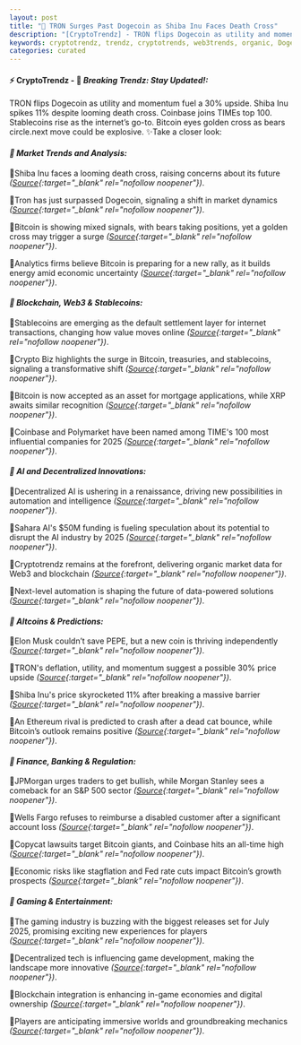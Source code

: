 ```yaml
---
layout: post
title: "🌌 TRON Surges Past Dogecoin as Shiba Inu Faces Death Cross"
description: "[CryptoTrendz] - TRON flips Dogecoin as utility and momentum fuel a 30% upside. Shiba Inu spikes 11% despite looming death cross. Coinbase joins TIMEs top 100. Stablecoins rise as the internet’s go-to. Bitcoin eyes golden cross as bears circle.next move could be explosive."
keywords: cryptotrendz, trendz, cryptotrends, web3trends, organic, Dogecoin, AI, Bitcoin, stablecoin, BTC, Assets, Musk, Market, Ethereum, crypto, Bank
categories: curated
---
```


#### ⚡ CryptoTrendz - 📌 *Breaking Trendz: Stay Updated!:*

TRON flips Dogecoin as utility and momentum fuel a 30% upside. Shiba Inu spikes 11% despite looming death cross. Coinbase joins TIMEs top 100. Stablecoins rise as the internet’s go-to. Bitcoin eyes golden cross as bears circle.next move could be explosive. ✨Take a closer look:


#### *🔖 Market Trends and Analysis:*  

🔹Shiba Inu faces a looming death cross, raising concerns about its future *([Source](https://s.avyag.com/dv2n){:target="_blank" rel="nofollow noopener"})*.  

🔹Tron has just surpassed Dogecoin, signaling a shift in market dynamics *([Source](https://s.avyag.com/p0l8){:target="_blank" rel="nofollow noopener"})*.  

🔹Bitcoin is showing mixed signals, with bears taking positions, yet a golden cross may trigger a surge *([Source](https://s.avyag.com/1j2d){:target="_blank" rel="nofollow noopener"})*.  

🔹Analytics firms believe Bitcoin is preparing for a new rally, as it builds energy amid economic uncertainty *([Source](https://s.avyag.com/5vr6){:target="_blank" rel="nofollow noopener"})*.  

#### *🔖 Blockchain, Web3 & Stablecoins:*  

🔹Stablecoins are emerging as the default settlement layer for internet transactions, changing how value moves online *([Source](https://s.avyag.com/5f4q){:target="_blank" rel="nofollow noopener"})*.  

🔹Crypto Biz highlights the surge in Bitcoin, treasuries, and stablecoins, signaling a transformative shift *([Source](https://s.avyag.com/e0sy){:target="_blank" rel="nofollow noopener"})*.  

🔹Bitcoin is now accepted as an asset for mortgage applications, while XRP awaits similar recognition *([Source](https://s.avyag.com/pfwz){:target="_blank" rel="nofollow noopener"})*.  

🔹Coinbase and Polymarket have been named among TIME's 100 most influential companies for 2025 *([Source](https://s.avyag.com/fnrb){:target="_blank" rel="nofollow noopener"})*.  

#### *🔖 AI and Decentralized Innovations:*  

🔹Decentralized AI is ushering in a renaissance, driving new possibilities in automation and intelligence *([Source](https://s.avyag.com/h5xm){:target="_blank" rel="nofollow noopener"})*.  

🔹Sahara AI's $50M funding is fueling speculation about its potential to disrupt the AI industry by 2025 *([Source](https://s.avyag.com/le5r){:target="_blank" rel="nofollow noopener"})*.  

🔹Cryptotrendz remains at the forefront, delivering organic market data for Web3 and blockchain *([Source](https://s.avyag.com/5f4q){:target="_blank" rel="nofollow noopener"})*.  

🔹Next-level automation is shaping the future of data-powered solutions *([Source](https://s.avyag.com/h5xm){:target="_blank" rel="nofollow noopener"})*.  

#### *🔖 Altcoins & Predictions:*  

🔹Elon Musk couldn’t save PEPE, but a new coin is thriving independently *([Source](https://s.avyag.com/yq1j){:target="_blank" rel="nofollow noopener"})*.  

🔹TRON's deflation, utility, and momentum suggest a possible 30% price upside *([Source](https://s.avyag.com/jnlt){:target="_blank" rel="nofollow noopener"})*.  

🔹Shiba Inu's price skyrocketed 11% after breaking a massive barrier *([Source](https://s.avyag.com/yjqa){:target="_blank" rel="nofollow noopener"})*.  

🔹An Ethereum rival is predicted to crash after a dead cat bounce, while Bitcoin’s outlook remains positive *([Source](https://s.avyag.com/cske){:target="_blank" rel="nofollow noopener"})*.  

#### *🔖 Finance, Banking & Regulation:*  

🔹JPMorgan urges traders to get bullish, while Morgan Stanley sees a comeback for an S&P 500 sector *([Source](https://s.avyag.com/ujtj){:target="_blank" rel="nofollow noopener"})*.  

🔹Wells Fargo refuses to reimburse a disabled customer after a significant account loss *([Source](https://s.avyag.com/legk){:target="_blank" rel="nofollow noopener"})*.  

🔹Copycat lawsuits target Bitcoin giants, and Coinbase hits an all-time high *([Source](https://s.avyag.com/3jju){:target="_blank" rel="nofollow noopener"})*.  

🔹Economic risks like stagflation and Fed rate cuts impact Bitcoin’s growth prospects *([Source](https://s.avyag.com/59gp){:target="_blank" rel="nofollow noopener"})*.  

#### *🔖 Gaming & Entertainment:*  

🔹The gaming industry is buzzing with the biggest releases set for July 2025, promising exciting new experiences for players *([Source](https://s.avyag.com/wa19){:target="_blank" rel="nofollow noopener"})*.  

🔹Decentralized tech is influencing game development, making the landscape more innovative *([Source](https://s.avyag.com/h5xm){:target="_blank" rel="nofollow noopener"})*.  

🔹Blockchain integration is enhancing in-game economies and digital ownership *([Source](https://s.avyag.com/5f4q){:target="_blank" rel="nofollow noopener"})*.  

🔹Players are anticipating immersive worlds and groundbreaking mechanics *([Source](https://s.avyag.com/wa19){:target="_blank" rel="nofollow noopener"})*.